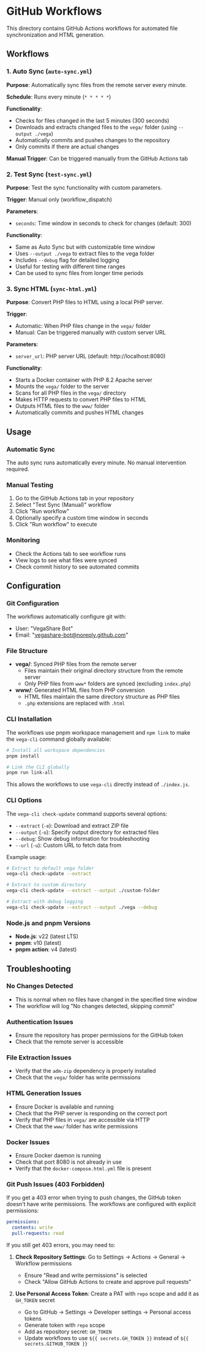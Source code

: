 # GitHub Workflows

This directory contains GitHub Actions workflows for automated file synchronization and HTML generation.

## Workflows

### 1. Auto Sync (`auto-sync.yml`)

**Purpose**: Automatically sync files from the remote server every minute.

**Schedule**: Runs every minute (`* * * * *`)

**Functionality**:
- Checks for files changed in the last 5 minutes (300 seconds)
- Downloads and extracts changed files to the `vega/` folder (using `--output ./vega`)
- Automatically commits and pushes changes to the repository
- Only commits if there are actual changes

**Manual Trigger**: Can be triggered manually from the GitHub Actions tab

### 2. Test Sync (`test-sync.yml`)

**Purpose**: Test the sync functionality with custom parameters.

**Trigger**: Manual only (workflow_dispatch)

**Parameters**:
- `seconds`: Time window in seconds to check for changes (default: 300)

**Functionality**:
- Same as Auto Sync but with customizable time window
- Uses `--output ./vega` to extract files to the vega folder
- Includes `--debug` flag for detailed logging
- Useful for testing with different time ranges
- Can be used to sync files from longer time periods

### 3. Sync HTML (`sync-html.yml`)

**Purpose**: Convert PHP files to HTML using a local PHP server.

**Trigger**: 
- Automatic: When PHP files change in the `vega/` folder
- Manual: Can be triggered manually with custom server URL

**Parameters**:
- `server_url`: PHP server URL (default: http://localhost:8080)

**Functionality**:
- Starts a Docker container with PHP 8.2 Apache server
- Mounts the `vega/` folder to the server
- Scans for all PHP files in the `vega/` directory
- Makes HTTP requests to convert PHP files to HTML
- Outputs HTML files to the `www/` folder
- Automatically commits and pushes HTML changes

## Usage

### Automatic Sync
The auto sync runs automatically every minute. No manual intervention required.

### Manual Testing
1. Go to the GitHub Actions tab in your repository
2. Select "Test Sync (Manual)" workflow
3. Click "Run workflow"
4. Optionally specify a custom time window in seconds
5. Click "Run workflow" to execute

### Monitoring
- Check the Actions tab to see workflow runs
- View logs to see what files were synced
- Check commit history to see automated commits

## Configuration

### Git Configuration
The workflows automatically configure git with:
- User: "VegaShare Bot"
- Email: "vegashare-bot@noreply.github.com"

### File Structure
- **vega/**: Synced PHP files from the remote server
  - Files maintain their original directory structure from the remote server
  - Only PHP files from `www*` folders are synced (excluding `index.php`)
- **www/**: Generated HTML files from PHP conversion
  - HTML files maintain the same directory structure as PHP files
  - `.php` extensions are replaced with `.html`

### CLI Installation
The workflows use pnpm workspace management and `npm link` to make the `vega-cli` command globally available:
```bash
# Install all workspace dependencies
pnpm install

# Link the CLI globally
pnpm run link-all
```
This allows the workflows to use `vega-cli` directly instead of `./index.js`.

### CLI Options
The `vega-cli check-update` command supports several options:
- `--extract` (`-e`): Download and extract ZIP file
- `--output` (`-o`): Specify output directory for extracted files
- `--debug`: Show debug information for troubleshooting
- `--url` (`-u`): Custom URL to fetch data from

Example usage:
```bash
# Extract to default vega folder
vega-cli check-update --extract

# Extract to custom directory
vega-cli check-update --extract --output ./custom-folder

# Extract with debug logging
vega-cli check-update --extract --output ./vega --debug
```

### Node.js and pnpm Versions
- **Node.js**: v22 (latest LTS)
- **pnpm**: v10 (latest)
- **pnpm action**: v4 (latest)

## Troubleshooting

### No Changes Detected
- This is normal when no files have changed in the specified time window
- The workflow will log "No changes detected, skipping commit"

### Authentication Issues
- Ensure the repository has proper permissions for the GitHub token
- Check that the remote server is accessible

### File Extraction Issues
- Verify that the `adm-zip` dependency is properly installed
- Check that the `vega/` folder has write permissions

### HTML Generation Issues
- Ensure Docker is available and running
- Check that the PHP server is responding on the correct port
- Verify that PHP files in `vega/` are accessible via HTTP
- Check that the `www/` folder has write permissions

### Docker Issues
- Ensure Docker daemon is running
- Check that port 8080 is not already in use
- Verify that the `docker-compose.html.yml` file is present

### Git Push Issues (403 Forbidden)
If you get a 403 error when trying to push changes, the GitHub token doesn't have write permissions. The workflows are configured with explicit permissions:

```yaml
permissions:
  contents: write
  pull-requests: read
```

If you still get 403 errors, you may need to:

1. **Check Repository Settings**: Go to Settings → Actions → General → Workflow permissions
   - Ensure "Read and write permissions" is selected
   - Check "Allow GitHub Actions to create and approve pull requests"

2. **Use Personal Access Token**: Create a PAT with `repo` scope and add it as `GH_TOKEN` secret
   - Go to GitHub → Settings → Developer settings → Personal access tokens
   - Generate token with `repo` scope
   - Add as repository secret: `GH_TOKEN`
   - Update workflows to use `${{ secrets.GH_TOKEN }}` instead of `${{ secrets.GITHUB_TOKEN }}`
